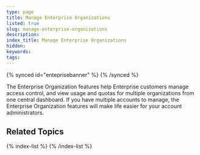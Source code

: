 ```yaml
---
type: page
title: Manage Enterprise Organizations
listed: true
slug: manage-enterprise-organizations
description: 
index_title: Manage Enterprise Organizations
hidden: 
keywords: 
tags: 
---
```


{% synced id="enteprisebanner" %}
{% /synced %}

The Enterprise Organization features help Enterprise customers manage access control, and view usage and quotas for multiple organizations from one central dashboard. If you have multiple accounts to manage, the Enterprise Organization features will make life easier for your account administrators.

## Related Topics

{% index-list %}
{% /index-list %}